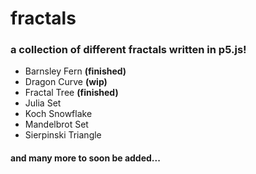 # fractals
### a collection of different fractals written in p5.js!  
* Barnsley Fern **(finished)**  
* Dragon Curve **(wip)**  
* Fractal Tree **(finished)**  
* Julia Set  
* Koch Snowflake  
* Mandelbrot Set  
* Sierpinski Triangle  
#### and many more to soon be added...

